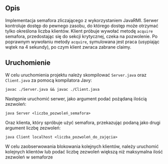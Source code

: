 ## Opis
Implementacja semafora zliczającego z wykorzystaniem JavaRMI. Serwer kontroluje dostęp do pewnego zasobu, do którego dostęp może otrzymać tylko określona liczba klientów. Klient próbuje wywołać metodę `acquire` semafora, przedostając się do sekcji krytycznej, czeka na pozwolenie. Po poprawnym wywołaniu metody `acquire`, symulowana jest praca (usypiając wątek na 4 sekundy), po czym klient zwraca zabrane claimy.

## Uruchomienie
W celu uruchomienia projektu należy skompilować `Server.java` oraz `Client.java` za pomocą kompilatora Javy:
```
javac ./Server.java && javac ./Client.java
```

Następnie uruchomić serwer, jako argument podać pożądaną ilością zezwoleń:
```
java Server <liczba_pozwoleń_semafora>
```

Oraz klienta, który spróbuje użyć semafora, przekazując podaną jako drugi argument liczbę zezwoleń:
```
java Client localhost <liczba_pozwoleń_do_zajęcia>
```

W celu zaobserwowania blokowania kolejnych klientów, należy uruchomić kolejnych klientów lub podać liczbę zezwoleń większą niż maksymalna ilość zezwoleń w semaforze